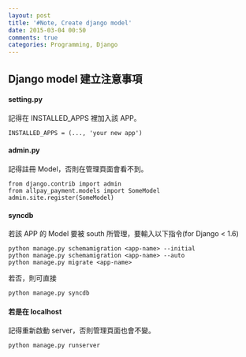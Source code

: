 ```yaml
---
layout: post
title: '#Note, Create django model'
date: 2015-03-04 00:50
comments: true
categories: Programming, Django
---
```

## Django model 建立注意事項
#### setting.py
記得在 INSTALLED_APPS 裡加入該 APP。

    INSTALLED_APPS = (..., 'your new app')

#### admin.py
記得註冊 Model，否則在管理頁面會看不到。

    from django.contrib import admin
    from allpay_payment.models import SomeModel
    admin.site.register(SomeModel)

#### syncdb
若該 APP 的 Model 要被 south 所管理，要輸入以下指令(for Django < 1.6)

    python manage.py schemamigration <app-name> --initial
    python manage.py schemamigration <app-name> --auto
    python manage.py migrate <app-name>

若否，則可直接

    python manage.py syncdb

#### 若是在 localhost
記得重新啟動 server，否則管理頁面也會不變。

    python manage.py runserver
